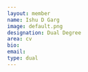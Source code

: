 ```yaml
---
layout: member
name: Ishu D Garg
image: default.png
designation: Dual Degree
area: cv
bio:
email:
type: dual
---
```

